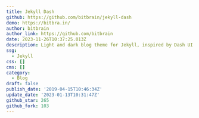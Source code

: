 ```yaml
---
title: Jekyll Dash
github: https://github.com/bitbrain/jekyll-dash
demo: https://bitbra.in/
author: bitbrain
author_link: https://github.com/bitbrain
date: 2023-11-26T10:37:25.013Z
description: Light and dark blog theme for Jekyll, inspired by Dash UI for Atom.
ssg:
  - Jekyll
css: []
cms: []
category:
  - Blog
draft: false
publish_date: '2019-04-15T10:46:34Z'
update_date: '2023-01-13T10:31:47Z'
github_star: 265
github_fork: 103
---
```

